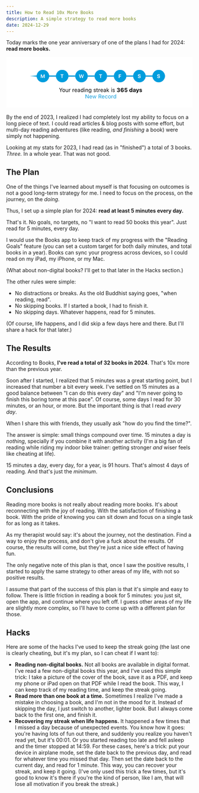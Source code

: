 ```yaml
---
title: How to Read 10x More Books
description: A simple strategy to read more books
date: 2024-12-29
---
```


Today marks the one year anniversary of one of the plans I had for 2024: **read more books.**

![My reading streak for 2024](/images/books-streak.png)

By the end of 2023, I realized I had completely lost my ability to focus on a long piece of text. I could read articles & blog posts with some effort, but multi-day reading adventures (like reading, _and finishing_ a book) were simply not happening.

Looking at my stats for 2023, I had read (as in "finished") a total of 3 books. _Three._ In a whole year. That was not good.

## The Plan

One of the things I've learned about myself is that focusing on outcomes is not a good long-term strategy for me. I need to focus on the process, on the journey, on the _doing_.

Thus, I set up a simple plan for 2024: **read at least 5 minutes every day.**

That's it. No goals, no targets, no "I want to read 50 books this year". Just read for 5 minutes, every day.

I would use the Books app to keep track of my progress with the "Reading Goals" feature (you can set a custom target for both daily minutes, and total books in a year). Books can sync your progress across devices, so I could read on my iPad, my iPhone, or my Mac.

(What about non-digital books? I'll get to that later in the Hacks section.)

The other rules were simple:

- No distractions or breaks. As the old Buddhist saying goes, "when reading, read".
- No skipping books. If I started a book, I had to finish it.
- No skipping days. Whatever happens, read for 5 minutes.

(Of course, life happens, and I did skip a few days here and there. But I'll share a hack for that later.)

## The Results

According to Books, **I've read a total of 32 books in 2024**. That's 10x more than the previous year.

Soon after I started, I realized that 5 minutes was a great starting point, but I increased that number a bit every week. I've settled on 15 minutes as a good balance between "I can do this every day" and "I'm never going to finish this boring tome at this pace". Of course, some days I read for 30 minutes, or an hour, or more. But the important thing is that I read _every day_.

When I share this with friends, they usually ask "how do you find the time?".

The answer is simple: small things compound over time. 15 minutes a day is _nothing_, specially if you combine it with another activity (I'm a big fan of reading while riding my indoor bike trainer: getting stronger _and_ wiser feels like cheating at life).

15 minutes a day, every day, for a year, is 91 hours. That's almost 4 days of reading. And that's just the _minimum_.

## Conclusions

Reading more books is not really about reading more books. It's about reconnecting with the joy of reading. With the satisfaction of finishing a book. With the pride of knowing you can sit down and focus on a single task for as long as it takes.

As my therapist would say: it's about the journey, not the destination. Find a way to enjoy the process, and don't give a fuck about the results. Of course, the results will come, but they're just a nice side effect of having fun.

The only negative note of this plan is that, once I saw the positive results, I started to apply the same strategy to other areas of my life, with not so positive results.

I assume that part of the success of this plan is that it's simple and easy to follow. There is little friction in reading a book for 5 minutes: you just sit, open the app, and continue where you left off. I guess other areas of my life are slightly more complex, so I'll have to come up with a different plan for those.

## Hacks

Here are some of the hacks I've used to keep the streak going (the last one is clearly cheating, but it's my plan, so I can cheat if I want to):

- **Reading non-digital books.** Not all books are available in digital format. I've read a few non-digital books this year, and I've used this simple trick: I take a picture of the cover of the book, save it as a PDF, and keep my phone or iPad open on that PDF while I read the book. This way, I can keep track of my reading time, and keep the streak going.
- **Read more than one book at a time.** Sometimes I realize I've made a mistake in choosing a book, and I'm not in the mood for it. Instead of skipping the day, I just switch to another, lighter book. But I always come back to the first one, and finish it.
- **Recovering my streak when life happens.** It happened a few times that I missed a day because of unexpected events. You know how it goes: you're having lots of fun out there, and suddenly you realize you haven't read yet, but it's 00:01. Or you started reading too late and fell asleep and the timer stopped at 14:59. For these cases, here's a trick: put your device in airplane mode, set the date back to the previous day, and read for whatever time you missed that day. Then set the date back to the current day, and read for 1 minute. This way, you can recover your streak, and keep it going. (I've only used this trick a few times, but it's good to know it's there if you're the kind of person, like I am, that will lose all motivation if you break the streak.)
